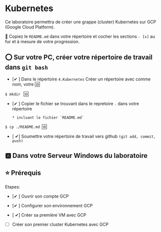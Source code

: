 # Kubernetes

Ce laboratoire permettra de créer une grappe (cluster) Kubernetes sur GCP (Google Cloud Platform).

:closed_book: Copiez le `README.md` dans votre répertoire et cocher les sections `- [x]` au fur et à mesure de votre progression.

## :o: Sur votre PC, créer votre répertoire de travail dans `git bash`

- [✔ ] Dans le répertoire `4.Kubernetes` Créer un répertoire avec comme nom, votre :id:

`$ mkdir ` :id:

- [✔ ] Copier le fichier se trouvant dans le repretoire `.` dans votre répertoire

      * incluant le fichier `README.md` 


`$ cp ./README.md `:id:` `

- [ ✔] Soumettre votre répertoire de travail vers github `(git add, commit, push)` 

## :a: Dans votre Serveur Windows du laboratoire

## :star: Prérequis

Etapes: 

- [✔ ]  Ouvrir son compte GCP

- [✔ ]  Configurer son environnement GCP

- [ ✔]  Créer sa première VM avec GCP


- [ ]  Créer son premier cluster Kubernetes avec GCP


